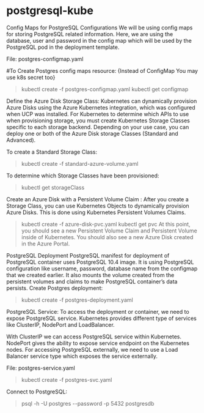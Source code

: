 # postgresql-kube

Config Maps for PostgreSQL Configurations
We will be using config maps for storing PostgreSQL related information. Here, we are using the database, user and password in the config map which will be used by the PostgreSQL pod in the deployment template.

File: postgres-configmap.yaml

#To Create Postgres config maps resource: {Instead of ConfigMap You may use k8s secret too}
> kubectl create -f postgres-configmap.yaml
> kubectl get configmap

Define the Azure Disk Storage Class:
Kubernetes can dynamically provision Azure Disks using the Azure Kubernetes integration, which was configured when UCP was installed. For Kubernetes to determine which APIs to use when provisioning storage, you must create Kubernetes Storage Classes specific to each storage backend. 
Depending on your use case, you can deploy one or both of the Azure Disk storage Classes (Standard and Advanced).

To create a Standard Storage Class:
> kubectl create -f standard-azure-volume.yaml

To determine which Storage Classes have been provisioned:
> kubectl get storageClass

Create an Azure Disk with a Persistent Volume Claim :
After you create a Storage Class, you can use Kubernetes Objects to dynamically provision Azure Disks. This is done using Kubernetes Persistent Volumes Claims. 
> kubectl create -f azure-disk-pvc.yaml
> kubectl get pvc
At this point, you should see a new Persistent Volume Claim and Persistent Volume inside of Kubernetes. You should also see a new Azure Disk created in the Azure Portal.

PostgreSQL Deployment
PostgreSQL manifest for deployment of PostgreSQL container uses PostgreSQL 10.4 image. It is using PostgreSQL configuration like username, password, database name from the configmap that we created earlier. It also mounts the volume created from the persistent volumes and claims to make PostgreSQL container’s data persists.
Create Postgres deployment:
> kubectl create -f postgres-deployment.yaml

PostgreSQL Service:
To access the deployment or container, we need to expose PostgreSQL service. Kubernetes provides different type of services like ClusterIP, NodePort and LoadBalancer.

With ClusterIP we can access PostgreSQL service within Kubernetes. NodePort gives the ability to expose service endpoint on the Kubernetes nodes. For accessing PostgreSQL externally, we need to use a Load Balancer service type which exposes the service externally.

File: postgres-service.yaml
> kubectl create -f postgres-svc.yaml

Connect to PostgreSQL:
> psql -h <DB IP> -U postgres --password -p 5432 postgresdb
  <Enter above user passwd to get in>
